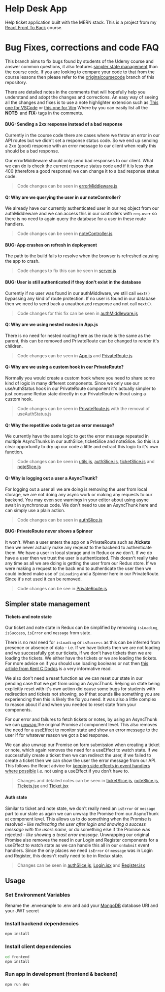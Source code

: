 # Help Desk App

Help ticket application built with the MERN stack. This is a project from my [React Front To Back](https://www.udemy.com/course/react-front-to-back-2022/?referralCode=4A622C7E48DB66154114) course.

# Bug Fixes, corrections and code FAQ

This branch aims to fix bugs found by students of the Udemy course and answer common questions, it also features [simpler state management](#simpler-state-management) than the course code.
If you are looking to compare your code to that from the course lessons then
please refer to the [originalcoursecode](https://github.com/bradtraversy/support-desk/tree/originalcoursecode) branch of this repository.

There are detailed notes in the comments that will hopefully help you understand
and adopt the changes and corrections.
An easy way of seeing all the changes and fixes is to use a note highlighter
extension such as [This one for VSCode](https://marketplace.visualstudio.com/items?itemName=wayou.vscode-todo-highlight) or [this one for Vim](https://github.com/folke/todo-comments.nvim) Where by you can easily list all the **NOTE:** and **FIX:** tags in the comments.

#### BUG: Sending a 2xx response instead of a bad response

Currently in the course code there are cases where we throw an error in our API
routes but we didn't set a response status code. So we end up sending a 2xx
(good) response with an error message to our client when really this should be a
bad response.

Our errorMiddleware should only send bad responses to our client. What we can
do is check the current response status code and if it is less than 400
(therefore a good response) we can change it to a bad response status code.

> Code changes can be seen in [errorMiddleware.js](./backend/middleware/errorMiddleware.js)

#### Q: Why are we querying the user in our noteController?

We already have our currently authenticated user in our req object from our
authMiddleware and we can access this in our controllers with `req.user` so
there is no need to again query the database for a user in these route handlers.

> Code changes can be seen in [noteController.js]('./backend/controllers/noteController.js')

#### BUG: App crashes on refresh in deployment

The path to the build fails to resolve when the browser is refreshed causing the
app to crash.

> Code changes to fix this can be seen in [server.js](./backend/server.js#L26)

#### BUG: User is still authenticated if they don't exist in the database

Currently if no user was found in our authMiddlware, we
still call `next()` bypassing any kind of route protection.
If no user is found in our database then we need to send back a unauthorized
response and not call `next()`.

> Code changes for this fix can be seen in [authMiddleware.js]('./backend/middleware/authMiddleware.js#L19')

#### Q: Why are we using nested routes in App.js

There is no need for nested routing here as the route is the same as the parent,
this can be removed and PrivateRoute can be changed to render it's children.

> Code changes can be seen in [App.js](./frontend/src/App.js) and
> [PrivateRoute.js](./frontend/src/components/PrivateRoute.jsx)

#### Q: Why are we using a custom hook in our PrivateRoute?

Normally you would create a custom hook where you need to share some kind of
logic in many different components. Since we only use our useAuthStatus hook in
our PrivateRoute component it's actually simpler to just consume Redux state
directly in our PrivateRoute without using a custom hook.

> Code changes can be seen in [PrivateRoute.js](./frontend/src/components/PrivateRoute.jsx) with the removal of useAuthStatus.js

#### Q: Why the repetitive code to get an error message?

We currently have the same logic to get the error message repeated in multiple
AsyncThunks in our authSlice, ticketSlice and noteSlice.
So this is a clear opportunity to dry up our code a little and extract this logic
to it's own function.

> Code changes can be seen in [utils.js](./frontend/src/utils.js), [authSlice.js](./frontend/src/features/auth/authSlice.js), [ticketSlice.js](./frontend/src/features/tickets/ticketSlice.js) and [noteSlice.js](./frontend/src/features/notes/noteSlice.js)

#### Q: Why is logging out a user a AsyncThunk?

For logging out a user all we are doing is removing the user from local storage,
we are not doing any async work or making any requests to our backend. You may
even see warnings in your editor about using async await in synchronous code.
We don't need to use an AsyncThunk here and can simply use a plain action.

> Code changes can be seen in [authSlice.js](./frontend/src/features/auth/authSlice.js#L45)

#### BUG: PrivateRoute never shows a Spinner

It won't. When a user enters the app on a PrivateRoute such as **/tickets**
then we never actually make any reqeust to the backend to authenticate them. We
have a user in local storage and in Redux or we don't. If we do have a user then
we trust the user is authenticated. This doesn't really take any time as all we
are doing is getting the user from our Redux store. If we were making a request
to the back end to authenticate the user then we could indeed make use of
`isLoading` and a Spinner here in our PrivateRoute.
Since it's not used it can be removed.

> Code changes can be see in [PrivateRoute.js](./frontend/src/components/PrivateRoute.jsx)

## Simpler state management

#### Tickets and note state

Our ticket and note state in Redux can be simplified by removing `isLoading`, `isSuccess`, `isError` and `message` from state.

There is no real need for `isLoading` or `isSuccess` as this can be inferred from
presence or absence of data - i.e. If we have tickets then we are not loading and we
successfully got our tickets, if we don't have tickets then we are loading the
tickets. We either have the tickets or we are loading the tickets.
For more advice on if you should use loading booleans or not then [this article
from Kent C Dodds](https://kentcdodds.com/blog/stop-using-isloading-booleans) is
a very informative read.

We also don't need a reset function as we can reset our state in our pending
case that we get from using an AsyncThunk. Relying on state being explicitly
reset with it's own action did cause some bugs for students with redirection and
tickets not showing, so if that sounds like something you are experiencing then
this is likely the fix you need.
It was also a little complex to reason about if and when you needed to
reset state from your components.

For our error and failures to fetch tickets or notes, by using an AsyncThunk we
can [ unwrap ](https://redux-toolkit.js.org/api/createAsyncThunk#unwrapping-result-actions) the original Promise at component level. This also removes the need
for a useEffect to monitor state and show an error message to the user if for
whatever reason we got a bad response.

We can also unwrap our Promise on form submission when creating a ticket or
note, which again removes the need for a useEffect to watch state. If we
successfully create a ticket then we can redirect the user, if we failed to
create a ticket then we can show the user the error message from our API.
This follows the React advice for [keeping side effects in event handlers where
possible](https://beta.reactjs.org/learn/keeping-components-pure#where-you-can-cause-side-effects) i.e. not using a useEffect if you don't have to.

> Changes and detailed notes can be seen in [ticketSlice.js](./frontend/src/features/tickets/ticketSlice.js), [noteSlice.js](./frontend/src/features/notes/noteSlice.js), [Tickets.jsx](./frontend/src/pages/Tickets.jsx) and [Ticket.jsx](./frontend/src/pages/Ticket.jsx)

#### Auth state

Similar to ticket and note state, we don't really need an `isError` or `message`
part to our state as again we can unwrap the Promise from our AsyncThunk at
component level. This allows us to do something when the Promise is resolved -
_like redirecting the user after login and showing a success message with the
users name_, or do something else if the Promise was
rejected - _like showing a toast error message_. Unwrapping our original Promise
also removes the need in our Login and Register components for a useEffect to
watch state as we can handle this all in our `onSubmit` event handlers.
Since the only places we need `isError` or `message` was in Login and Register,
this doesn't really need to be in Redux state.

> Changes can be seen in [authSlice.js](./frontend/src/features/auth/authSlice.js), [Login.jsx](./frontend/src/pages/Login.jsx) and [Register.jsx](./frontend/src/pages/Register.jsx)

## Usage

### Set Environment Variables

Rename the .envexample to .env and add your [MongoDB](https://www.mongodb.com/) database URI and your JWT secret

### Install backend dependencies

```bash
npm install
```

### Install client dependencies

```bash
cd frontend
npm install
```

### Run app in development (frontend & backend)

```bash
npm run dev
```
